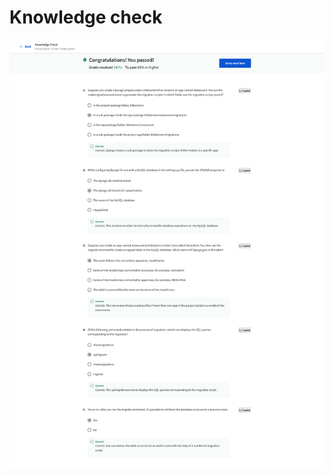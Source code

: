 # Knowledge check

![screencapture-coursera-org-learn-back-end-developer-capstone-quiz-5rioO-knowledge-check-view-attempt-2023-02-12-07_41_45.png](Knowledge%20check%20ec0a6bea8ca44570809a957c7cc1e304/screencapture-coursera-org-learn-back-end-developer-capstone-quiz-5rioO-knowledge-check-view-attempt-2023-02-12-07_41_45.png)